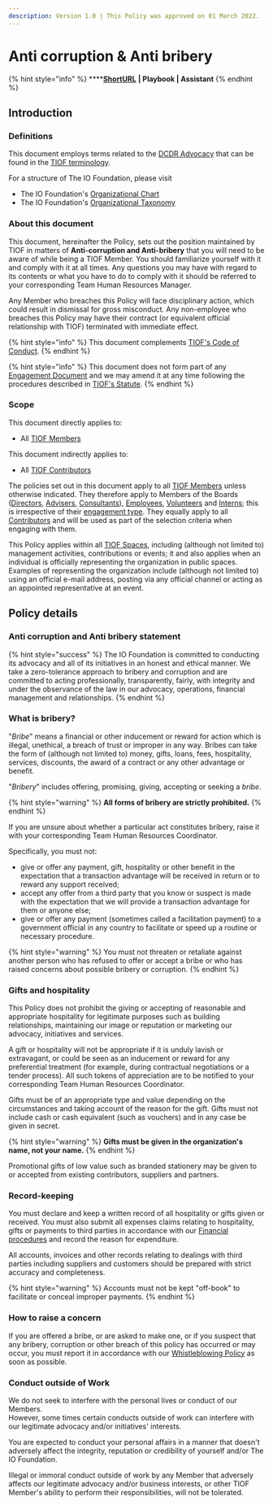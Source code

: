 ```yaml
---
description: Version 1.0 | This Policy was approved on 01 March 2022.
---
```


# Anti corruption & Anti bribery

{% hint style="info" %}
****[**ShortURL**](https://tiof.click/TIOFPolicyACAB) **| Playbook | Assistant**
{% endhint %}

## Introduction

### Definitions

This document employs terms related to the [DCDR Advocacy](https://tiof.click/DCDRAdvocacy) that can be found in the [TIOF terminology](https://tiof.click/TIOFTerminology).

For a structure of The IO Foundation, please visit

* The IO Foundation's [Organizational Chart](http://tiof.click/TIOFOrgChart)
* The IO Foundation's [Organizational Taxonomy](https://tiof.click/OrgTaxonomy)

### About this document

This document, hereinafter the Policy, sets out the position maintained by TIOF in matters of **Anti-corruption and Anti-bribery** that you will need to be aware of while being a TIOF Member. You should familiarize yourself with it and comply with it at all times. Any questions you may have with regard to its contents or what you have to do to comply with it should be referred to your corresponding Team Human Resources Manager.

Any Member who breaches this Policy will face disciplinary action, which could result in dismissal for gross misconduct. Any non-employee who breaches this Policy may have their contract (or equivalent official relationship with TIOF) terminated with immediate effect.

{% hint style="info" %}
This document complements [TIOF's Code of Conduct](https://tiof.click/TIOFPolicyCoC).
{% endhint %}

{% hint style="info" %}
This document does not form part of any [Engagement Document](https://tiof.click/TIOFTerminology#engagement-document) and we may amend it at any time following the procedures described in [TIOF's Statute](https://tiof.click/TIOFStatute).
{% endhint %}

### Scope

This document directly applies to:

* All [TIOF Members](https://tiof.click/TIOFTerminology#members)

This document indirectly applies to:

* All [TIOF Contributors](https://tiof.click/TIOFTerminology#contributors)

The policies set out in this document apply to all [TIOF Members](https://tiof.click/TIOFTerminology#members) unless otherwise indicated. They therefore apply to Members of the Boards ([Directors](https://tiof.click/TIOFTerminology#directors), [Advisers](https://tiof.click/TIOFTerminology#advisers), [Consultants](https://tiof.click/TIOFTerminology#consultants)), [Employees](https://tiof.click/TIOFTerminology#employees), [Volunteers](https://tiof.click/TIOFTerminology#volunteers) and [Interns](https://tiof.click/TIOFTerminology#interns); this is irrespective of their [engagement type](https://tiof.click/TIOFTerminology#engagement-type). They equally apply to all [Contributors](https://tiof.click/TIOFTerminology#contributors) and will be used as part of the selection criteria when engaging with them.

This Policy applies within all [TIOF Spaces](https://tiof.click/TIOFTerminology#spaces), including (although not limited to) management activities, contributions or events; it and also applies when an individual is officially representing the organization in public spaces. Examples of representing the organization include (although not limited to) using an official e-mail address, posting via any official channel or acting as an appointed representative at an event.

## Policy details

### Anti corruption and Anti bribery statement

{% hint style="success" %}
The IO Foundation is committed to conducting its advocacy and all of its initiatives in an honest and ethical manner. We take a zero-tolerance approach to bribery and corruption and are committed to acting professionally, transparently, fairly, with integrity and under the observance of the law in our advocacy, operations, financial management and relationships.
{% endhint %}

### What is bribery?

"_Bribe_" means a financial or other inducement or reward for action which is illegal, unethical, a breach of trust or improper in any way. Bribes can take the form of (although not limited to) money, gifts, loans, fees, hospitality, services, discounts, the award of a contract or any other advantage or benefit.

"_Bribery_" includes offering, promising, giving, accepting or seeking a _bribe_.

{% hint style="warning" %}
**All forms of bribery are strictly prohibited.**
{% endhint %}

If you are unsure about whether a particular act constitutes bribery, raise it with your corresponding Team Human Resources Coordinator.

Specifically, you must not:

* give or offer any payment, gift, hospitality or other benefit in the expectation that a transaction advantage will be received in return or to reward any support received;
* accept any offer from a third party that you know or suspect is made with the expectation that we will provide a transaction advantage for them or anyone else;
* give or offer any payment (sometimes called a facilitation payment) to a government official in any country to facilitate or speed up a routine or necessary procedure.

{% hint style="warning" %}
You must not threaten or retaliate against another person who has refused to offer or accept a bribe or who has raised concerns about possible bribery or corruption.
{% endhint %}

### Gifts and hospitality

This Policy does not prohibit the giving or accepting of reasonable and appropriate hospitality for legitimate purposes such as building relationships, maintaining our image or reputation or marketing our advocacy, initiatives and services.

A gift or hospitality will not be appropriate if it is unduly lavish or extravagant, or could be seen as an inducement or reward for any preferential treatment (for example, during contractual negotiations or a tender process). All such tokens of appreciation are to be notified to your corresponding Team Human Resources Coordinator.

Gifts must be of an appropriate type and value depending on the circumstances and taking account of the reason for the gift. Gifts must not include cash or cash equivalent (such as vouchers) and in any case be given in secret.&#x20;

{% hint style="warning" %}
**Gifts must be given in the organization's name, not your name.**
{% endhint %}

Promotional gifts of low value such as branded stationery may be given to or accepted from existing contributors, suppliers and partners.

### Record-keeping

You must declare and keep a written record of all hospitality or gifts given or received. You must also submit all expenses claims relating to hospitality, gifts or payments to third parties in accordance with our [Financial procedures](https://tiof.click/TIOFHBFinance) and record the reason for expenditure.

All accounts, invoices and other records relating to dealings with third parties including suppliers and customers should be prepared with strict accuracy and completeness.

{% hint style="warning" %}
Accounts must not be kept "off-book" to facilitate or conceal improper payments.
{% endhint %}

### How to raise a concern

If you are offered a bribe, or are asked to make one, or if you suspect that any bribery, corruption or other breach of this policy has occurred or may occur, you must report it in accordance with our [Whistleblowing Policy](https://tiof.click/TIOFPolicyWhistleblowing) as soon as possible.

### Conduct outside of Work

We do not seek to interfere with the personal lives or conduct of our Members.\
However, some times certain conducts outside of work can interfere with our legitimate advocacy and/or initiatives' interests.

You are expected to conduct your personal affairs in a manner that doesn't adversely affect the integrity, reputation or credibility of yourself and/or The IO Foundation.

Illegal or immoral conduct outside of work by any Member that adversely affects our legitimate advocacy and/or business interests, or other TIOF Member's ability to perform their responsibilities, will not be tolerated.
